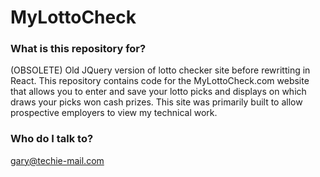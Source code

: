 # MyLottoCheck #

### What is this repository for? ###

(OBSOLETE) Old JQuery version of lotto checker site before rewritting in React.  This repository contains code for the MyLottoCheck.com website that allows you to enter and save your lotto picks and displays on which draws your picks won cash prizes.  This site was primarily built to allow prospective employers to view my technical work. 


### Who do I talk to? ###

gary@techie-mail.com
